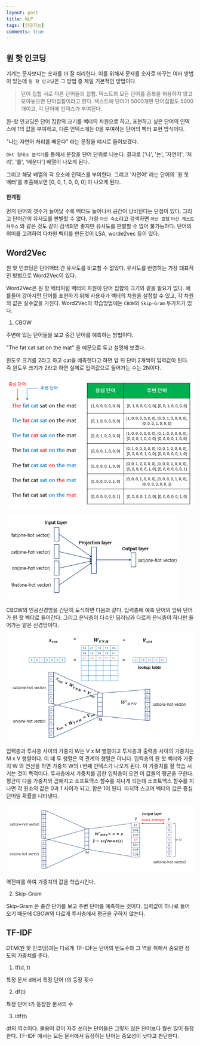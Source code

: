 ```yaml
---
layout: post
title: NLP
tags: [인공지능]
comments: true
---
```


## 원 핫 인코딩

기계는 문자보다는 숫자를 더 잘 처리한다. 이를 위해서 문자를 숫자로 바꾸는 여러 방법이 있는데 `원 핫 인코딩`은 그 방법 중 제일 기본적인 방법이다.

> 단어 집합
> 서로 다른 단어들의 집합. 텍스트의 모든 단어를 중복을 허용하지 않고 모아놓으면 단어집합이라고 한다. 텍스트에 단어가 5000개면 단어집합도 5000개이고, 각 단어에 인덱스가 부여된다.

원-핫 인코딩은 단어 집합의 크기를 벡터의 차원으로 하고, 표현하고 싶은 단어의 인덱스에 1의 값을 부여하고, 다른 인덱스에는 0을 부여하는 단어의 벡터 표현 방식이다.

"나는 자연어 처리를 배운다" 라는 문장을 예시로 들어보겠다.

`Okt 형태소 분석기`를 통해서 문장을 단어 단위로 나눈다. 결과로 ['나', '는', '자연어', '처리', '를', '배운다'] 배열이 나오게 된다.

그리고 해당 배열의 각 요소에 인덱스를 부여한다. 그리고 '자연어' 라는 단어의 `원 핫 벡터'를 추출해보면 [0, 0, 1, 0, 0, 0] 이 나오게 된다.

#### 한계점

먼저 단어의 갯수가 늘어날 수록 벡터도 늘어나서 공간이 낭비된다는 단점이 있다. 그리고 단어간의 유사도를 판별할 수 없다. 가령 `아산 숙소`라고 검색하면 `아산 호텔` `아산 게스트하우스` 와 같은 것도 같이 검색되면 좋지만 
유사도를 판별할 수 없어 불가능하다. 단어의 의미를 고려하여 다차원 벡터를 만든것이 LSA, worde2vec 등이 있다.

## Word2Vec

원 핫 인코딩은 단어벡터 간 유사도를 비교할 수 없었다. 유사도를 반영하는 가장 대표적인 방법으로 Word2Vec이 있다. 

Word2Vec은 원 핫 벡터처럼 벡터의 차원이 단어 집합의 크기와 같을 필요가 없다. 예를들어 강아지란 단어를 표현하기 위해 사용자가 벡터의 차원을 설정할 수 있고, 각 차원의 값은 실수값을 가진다. Word2Vec의 학습방법에는 
`CBOW`와 `Skip-Gram` 두가지가 있다.

1. CBOW

주변에 있는 단어들을 보고 중간 단어를 예측하는 방법이다.

"The fat cat sat on the mat" 을 예문으로 두고 설명해 보겠다.

윈도우 크기를 2라고 하고 cat을 예측한다고 하면 앞 뒤 단어 2개씩이 입력값이 된다. 즉 윈도우 크기가 2라고 하면 실제로 입력값으로 들어가는 수는 2N이다. 

![input](/assets/img/word2vec_input.PNG)

![input1](/assets/img/word2vec_stru.PNG)

CBOW의 인공신경망을 간단히 도식하면 다음과 같다. 입력층에 예측 단어의 앞뒤 단어가 원 핫 벡터로 들어간다. 그리고 은닉층이 다수인 딥러닝과 다르게 은닉층이 하나만 들어가는 얕은 신경망이다. 

![input2](/assets/img/word2vec_1.PNG)

입력층과 투사층 사이의 가중치 W는 V x M 행렬이고 투사층과 출력층 사이의 가중치는 M x V 행렬이다. 이 때 두 행렬은 역 관계의 행렬은 아니다. 입력층의 원 핫 벡터와 가중치 W 와 연산을 하면 가중치 W의 i 번째 인덱스가 나오게 된다. 
이 가중치를 잘 학습 시키는 것이 목적이다. 투사층에서 가중치를 곱한 입력층이 오면 이 값들의 평균을 구한다. 평균이 다음 가중치와 곱해지고 소프트맥스 함수를 지나게 되는데 소프트맥스 함수를 지나면 각 원소의 값은 0과 1 사이가 되고, 
합은 1이 된다. 마지막 스코어 벡터의 값은 중심 단어일 확률을 나타낸다. 

![input3](/assets/img/word2vec_2.PNG)

역전파를 하여 가중치의 값을 학습시킨다.

2. Skip-Gram

Skip-Gram 은 중간 단어를 보고 주변 단어를 예측하는 것이다. 입력값이 하나로 들어오기 때문에 CBOW와 다르게 투사층에서 평균을 구하지 않는다. 

## TF-IDF

DTM(원 핫 인코딩)과는 다르게 TF-IDF는 단어의 빈도수와 그 역을 취해서 중요한 정도의 가중치를 준다. 

1) tf(d, t)

특정 문서 d에서 특정 단어 t의 등장 횟수

2) df(t)

특정 단어 t가 등장한 문서의 수 

3) idf(t)

df의 역수이다. 불용어 같이 자주 쓰이는 단어들은 그렇지 않은 단어보다 훨씬 많이 등장한다. TF-IDF 에서는 모든 문서에서 등장하는 단어는 중요성이 낮다고 판단한다. 
